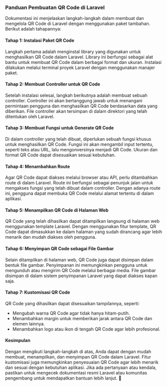 ### Panduan Pembuatan QR Code di Laravel

Dokumentasi ini menjelaskan langkah-langkah dalam membuat dan mengelola QR Code di Laravel dengan menggunakan paket tambahan. Berikut adalah tahapannya:

#### **Tahap 1: Instalasi Paket QR Code**
Langkah pertama adalah menginstal library yang digunakan untuk menghasilkan QR Code dalam Laravel. Library ini berfungsi sebagai alat bantu untuk membuat QR Code dalam berbagai format dan ukuran. Instalasi dilakukan melalui terminal proyek Laravel dengan menggunakan manajer paket.

#### **Tahap 2: Membuat Controller untuk QR Code**
Setelah instalasi selesai, langkah berikutnya adalah membuat sebuah controller. Controller ini akan bertanggung jawab untuk menangani permintaan pengguna dan menghasilkan QR Code berdasarkan data yang diberikan. File controller akan tersimpan di dalam direktori yang telah ditentukan oleh Laravel.

#### **Tahap 3: Membuat Fungsi untuk Generate QR Code**
Di dalam controller yang telah dibuat, diperlukan sebuah fungsi khusus untuk menghasilkan QR Code. Fungsi ini akan mengambil input tertentu, seperti teks atau URL, lalu mengonversinya menjadi QR Code. Ukuran dan format QR Code dapat disesuaikan sesuai kebutuhan.

#### **Tahap 4: Menambahkan Route**
Agar QR Code dapat diakses melalui browser atau API, perlu ditambahkan route di dalam Laravel. Route ini berfungsi sebagai penunjuk jalan untuk mengakses fungsi yang telah dibuat dalam controller. Dengan adanya route ini, pengguna dapat membuka QR Code melalui alamat tertentu di dalam aplikasi.

#### **Tahap 5: Menampilkan QR Code di Halaman Web**
QR Code yang telah dihasilkan dapat ditampilkan langsung di halaman web menggunakan template Laravel. Dengan menggunakan fitur template, QR Code dapat dimasukkan ke dalam halaman yang sudah dirancang agar lebih menarik dan mudah diakses oleh pengguna.

#### **Tahap 6: Menyimpan QR Code sebagai File Gambar**
Selain ditampilkan di halaman web, QR Code juga dapat disimpan dalam bentuk file gambar. Penyimpanan ini memungkinkan pengguna untuk mengunduh atau mengirim QR Code melalui berbagai media. File gambar disimpan di dalam sistem penyimpanan Laravel yang dapat diakses kapan saja.

#### **Tahap 7: Kustomisasi QR Code**
QR Code yang dihasilkan dapat disesuaikan tampilannya, seperti:
- Mengubah warna QR Code agar tidak hanya hitam-putih.
- Menambahkan margin untuk memberikan jarak antara QR Code dan elemen lainnya.
- Menambahkan logo atau ikon di tengah QR Code agar lebih profesional.

#### **Kesimpulan**
Dengan mengikuti langkah-langkah di atas, Anda dapat dengan mudah membuat, menampilkan, dan menyimpan QR Code dalam Laravel. Fitur kustomisasi juga memungkinkan penyesuaian QR Code agar lebih menarik dan sesuai dengan kebutuhan aplikasi. Jika ada pertanyaan atau kendala, pastikan untuk mengecek dokumentasi resmi Laravel atau komunitas pengembang untuk mendapatkan bantuan lebih lanjut. 🚀

